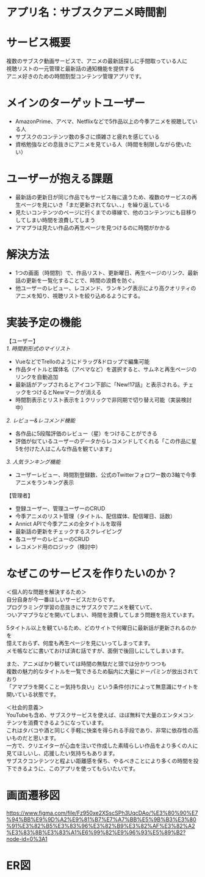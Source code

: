# アプリ名：サブスクアニメ時間割

# サービス概要

複数のサブスク動画サービスで、アニメの最新話探しに手間取っている人に  
視聴リストの一元管理と最新話の通知機能を提供する  
アニメ好きのための時間割型コンテンツ管理アプリです。

# メインのターゲットユーザー

* AmazonPrime、アベマ、Netflixなどで5作品以上の今季アニメを視聴している人
* サブスクのコンテンツ数の多さに煩雑さと疲れを感じている
* 資格勉強などの息抜きにアニメを見ている人（時間を制限しながら使いたい）

# ユーザーが抱える課題

* 最新話の更新日が同じ作品でもサービス毎に違うため、複数のサービスの再生ページを見にいき「まだ更新されてない、、」を繰り返している
* 見たいコンテンツのページに行くまでの導線で、他のコンテンツにも目移りしてしまい時間を浪費してしまう
* アマプラは見たい作品の再生ページを見つけるのに時間がかかる

# 解決方法

* 1つの画面（時間割）で、作品リスト、更新曜日、再生ページのリンク、最新話の更新を一覧化することで、時間の浪費を防ぐ。  
* 他ユーザーのレビュー、レコメンド、ランキング表示により高クオリティのアニメを知り、視聴リストを絞り込めるようにする。

# 実装予定の機能

【ユーザー】   
_1. 時間割形式のマイリスト_
* VueなどでTrelloのようにドラッグ&ドロップで編集可能
* 作品タイトルと媒体名（アベマなど）を選択すると、サムネと再生ページのリンクを自動追加
* 最新話がアップされるとアイコン下部に「New!17話」と表示される。チェックをつけるとNewマークが消える
* 時間割表示とリスト表示を１クリックで非同期で切り替え可能（実装検討中）

_2. レビュー&レコメンド機能_
* 各作品に5段階評価のレビュー（星）をつけることができる
* 評価が似ているユーザーのデータからレコメンドしてくれる「この作品に星5を付けた人はこんな作品を観ています」

_3. 人気ランキング機能_
* ユーザーレビュー、時間割登録数、公式のTwitterフォロワー数の3軸で今季アニメをランキング表示

【管理者】  
* 登録ユーザー、管理ユーザーのCRUD
* 今季アニメのリスト管理（タイトル、配信媒体、配信曜日、話数）
* Annict APIで今季アニメの全タイトルを取得
* 最新話の更新をチェックするスクレイピング
* 各ユーザーのレビューのCRUD
* レコメンド用のロジック（検討中）

# なぜこのサービスを作りたいのか？

＜個人的な問題を解決するため＞  
自分自身が今一番ほしいサービスだからです。  
プログラミング学習の息抜きにサブスクでアニメを観ていて、  
ついアマプラなどを開いてしまい、時間を浪費してしまう問題を抱えています。
  
5タイトル以上を観ているため、どのサイトで何曜日に最新話が更新されるのかを  
憶えておらず、何度も再生ページを見にいってしまってます。  
メモ帳などに書いておけば済む話ですが、面倒で後回しにしてしまいます。
  
また、アニメばかり観ていては時間の無駄だと頭では分かりつつも  
複数の魅力的なタイトルを一覧できるため脳内に大量にドーパミンが放出されており  
「アマプラを開くこと＝気持ち良い」という条件付けによって無意識にサイトを開いている状態です。
  
＜社会的意義＞  
YouTubeも含め、サブスクサービスを使えば、ほぼ無料で大量のエンタメコンテンツを消費できるようになっています。  
これはタバコや酒と同じく手軽に快楽を得られる手段であり、非常に依存性の高いものだと思います。  
一方で、クリエイターが心血を注いで作成した素晴らしい作品をより多くの人に見てほしいし、応援したい気持ちもあります。  
サブスクコンテンツと程よい距離感を保ち、やるべきことにより多くの時間を投下できるように、このアプリを使ってもらいたいです。

# 画面遷移図
https://www.figma.com/file/Fz950xe2XSscSPh3UqcDAo/%E3%80%90%E7%94%BB%E9%9D%A2%E9%81%B7%E7%A7%BB%E5%9B%B3%E3%80%91%E3%82%B5%E3%83%96%E3%82%B9%E3%82%AF%E3%82%A2%E3%83%8B%E3%83%A1%E6%99%82%E9%96%93%E5%89%B2?node-id=0%3A1

# ER図
